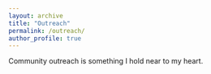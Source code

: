 ```yaml
---
layout: archive
title: "Outreach"
permalink: /outreach/
author_profile: true
---
```


Community outreach is something I hold near to my heart.
